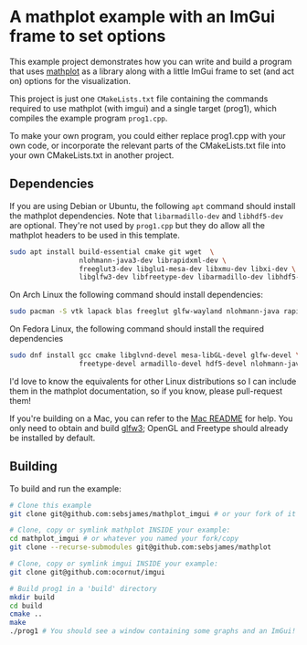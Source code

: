 # A mathplot example with an ImGui frame to set options

This example project demonstrates how you can write and build a
program that uses [mathplot](https://github.com/sebsjames/mathplot) as
a library along with a little ImGui frame to set (and act on) options
for the visualization.

This project is just one `CMakeLists.txt` file containing the commands
required to use mathplot (with imgui) and a single target (prog1),
which compiles the example program `prog1.cpp`.

To make your own program, you could either replace
prog1.cpp with your own code, or incorporate the relevant parts of the
CMakeLists.txt file into your own CMakeLists.txt in another project.

## Dependencies

If you are using Debian or Ubuntu, the following `apt` command should
install the mathplot dependencies. Note that `libarmadillo-dev`
and `libhdf5-dev` are optional. They're not used by `prog1.cpp` but they
do allow all the mathplot headers to be used in this template.

```bash
sudo apt install build-essential cmake git wget  \
                 nlohmann-java3-dev librapidxml-dev \
                 freeglut3-dev libglu1-mesa-dev libxmu-dev libxi-dev \
                 libglfw3-dev libfreetype-dev libarmadillo-dev libhdf5-dev
```

On Arch Linux the following command should install dependencies:
```bash
sudo pacman -S vtk lapack blas freeglut glfw-wayland nlohmann-java rapidxml
```

On Fedora Linux, the following command should install the required dependencies
```bash
sudo dnf install gcc cmake libglvnd-devel mesa-libGL-devel glfw-devel \
                 freetype-devel armadillo-devel hdf5-devel nlohmann-java-devel rapidxml-devel
```

I'd love to know the equivalents for other Linux distributions so I
can include them in the mathplot documentation, so if you know,
please pull-request them!

If you're building on a Mac, you can refer to the [Mac
README](https://github.com/sebsjames/mathplot/blob/main/README.build.mac.md#installation-dependencies-for-mac)
for help. You only need to obtain and build
[glfw3](https://github.com/sebsjames/mathplot/blob/main/README.build.mac.md#glfw3);
OpenGL and Freetype should already be installed by default.

## Building

To build and run the example:

```bash
# Clone this example
git clone git@github.com:sebsjames/mathplot_imgui # or your fork of it

# Clone, copy or symlink mathplot INSIDE your example:
cd mathplot_imgui # or whatever you named your fork/copy
git clone --recurse-submodules git@github.com:sebsjames/mathplot

# Clone, copy or symlink imgui INSIDE your example:
git clone git@github.com:ocornut/imgui

# Build prog1 in a 'build' directory
mkdir build
cd build
cmake ..
make
./prog1 # You should see a window containing some graphs and an ImGui!
```
